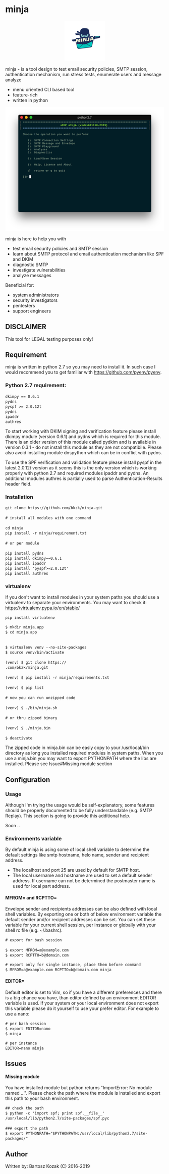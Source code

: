 # minja 

<p align="center">
  <img src="https://raw.githubusercontent.com/bkzk/screens/master/minja/logo128.png">
</p>

minja - is a tool design to test email security policies, SMTP session, authentication mechanism, run stress tests, enumerate users and message analyze

- menu oriented CLI based tool
- feature-rich
- written in python

<p align="center">
    <img src="https://raw.githubusercontent.com/bkzk/screens/master/minja/minja_main.png">
</p>

minja is here to help you with


- test email security policies and SMTP session
- learn about SMTP protocol and email authentication mechanism like SPF and DKIM
- diagnostic SMTP
- investigate vulnerabilities
- analyze messages

Beneficial for:

- system administrators
- security investigators
- pentesters
- support engineers

## DISCLAIMER

This tool for LEGAL testing purposes only!


## Requirement

minja is written in python 2.7 so you may need to install it.  In such case I would recommend you to get familiar with  https://github.com/pyenv/pyenv.


### Python 2.7 requirement:

```
dkimpy == 0.6.1
pydns
pyspf >= 2.0.12t
pydns
ipaddr
authres
```

To start working with DKIM signing and verification feature please install dkimpy module (version 0.6.1) and pydns which is required for this module. There is an older version of this module called pydkim and is available in version 0.3.1 - do not install this module as they are not compatibile. Please also avoid installing module dnspython which can be in conflict with pydns.

To use the SPF verification and validation feature please install pyspf in the latest 2.0.12t version as it seems this is the only version which is working properly with python 2.7 and required modules ipaddr and pydns. An additional modules authres is partially used to parse Authentication-Results header field.


### Installation


```
git clone https://github.com/bkzk/minja.git

# install all modules with one command

cd minja
pip install -r minja/requirement.txt

# or per module

pip install pydns
pip install dkimpy==0.6.1
pip install ipaddr
pip install 'pyspf>=2.0.12t'
pip install authres

```

### virtualenv

If you don't want to install modules in your system paths you should use a virtualenv to separate your environments. You may want to check it: https://virtualenv.pypa.io/en/stable/


```
pip install virtualenv
```

```
$ mkdir minja.app
$ cd minja.app


$ virtualenv venv --no-site-packages
$ source venv/bin/activate

(venv) $ git clone https://
.com/bkzk/minja.git

(venv) $ pip install -r minja/requirements.txt

(venv) $ pip list

# now you can run unzipped code

(venv) $ ./bin/minja.sh

# or thru zipped binary

(venv) $ ./minja.bin

$ deactivate
```

The zipped code in minja.bin can be easiy copy to your /usr/local/bin directory as long you installed required modules in system paths.
When you use a minja.bin you may want to export PYTHONPATH where the libs are installed. Please see Issue#Missing module section




## Configuration

### Usage

Although I'm trying the usage would be self-explanatory, some features should be properly documented to be fully understandable (e.g. SMTP Replay). This section is going to provide this additional help.

Soon ..

### Environments variable

By default minja is using some of local shell variable to determine the default settings like smtp hostname, helo name, sender and recipient address.
- The localhost and port 25 are used by default for SMTP host.
- The local username and hostname are used to set a default sender address. If username can not be determined the postmaster name is used for local part address.

#### MFROM= and RCPTTO=

Envelope sender and recipients addresses can be also defined with local shell variables. By exporting one or both of below environment variable the default sender and/or recipient addresses can be set. You can set these variable for your current shell session, per instance or globally with your shell rc file (e.g. ~/.bashrc).

```
# export for bash session

$ export MFROM=a@example.com
$ export RCPTTO=b@domain.com

```
```
# export only for single instance, place them before command
$ MFROM=a@example.com RCPTTO=b@domain.com minja
```

#### EDITOR=

Default editor is set to Vim, so if you have a different preferences and there is a big chance you have, than editor defined by an environment EDITOR variable is used. If your system or your local environment does not export this variable please do it yourself to use your prefer editor. For example to use a nano:

```
# per bash session
$ export EDITOR=nano
$ minja
```

```
# per instance
EDITOR=nano minja
```



## Issues

#### Missing module

You have installed module but python returns "ImportError: No module named ...".
Please check the path where the module is installed and export this path to your bash environment.

```
## check the path
$ python -c 'import spf; print spf.__file__'
/usr/local/lib/python2.7/site-packages/spf.pyc

### export the path
$ export PYTHONPATH="$PYTHONPATH:/usr/local/lib/python2.7/site-packages/"
```


## Author

Written by: Bartosz Kozak (C) 2016-2019
